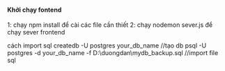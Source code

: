 <h4> Khởi chạy fontend </h4>
1: chạy npm install để cài các file cần thiết
2: chạy nodemon sever.js để chạy sever frontend


cách import sql 
createdb -U postgres your_db_name //tạo db
psql -U postgres -d your_db_name -f D:\duongdan\mydb_backup.sql //import file sql


